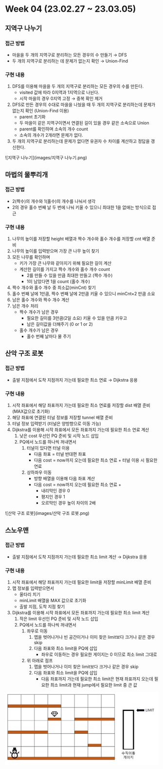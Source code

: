 # Week 04 (23.02.27 ~ 23.03.05)

## 지역구 나누기

### 접근 방법

- 마을을 두 개의 지역구로 분리하는 모든 경우의 수 만들기 → DFS
- 두 개의 지역구로 분리하는 데 문제가 없는지 확인 → Union-Find

### 구현 내용

1. DFS를 이용해 마을을 두 개의 지역구로 분리하는 모든 경우의 수를 만든다.
   - visited 값에 따라 0지역과 1지역으로 나뉜다.
   - 시작 마을의 경우 0지역 고정 → 중복 확인 제거
2. DFS로 만든 경우의 수대로 마을을 나눴을 때 두 개의 지역구로 분리하는데 문제가 없는지 확인 (Union-Find 이용)
   - parent 초기화
   - 두 마을이 같은 지역구이면서 연결된 길이 있을 경우 같은 소속으로 Union
   - parent를 확인하며 소속의 개수 count
   - 소속의 개수가 2개라면 문제가 없다.
3. 두 개의 지역구로 분리하는데 문제가 없다면 유권자 수 차이를 계산하고 정답을 갱신한다.

![지역구 나누기](images/지역구 나누기.png)

## 마법의 물뿌리개

### 접근 방법

- 2(짝수)의 개수와 1(홀수)의 개수를 나눠서 생각
- 2의 경우 홀수 번째 날 두 번에 나눠 키울 수 있으니 최대한 1을 없애는 방식으로 접근

### 구현 내용

1. 나무의 높이를 저장할 height 배열과 짝수 개수와 홀수 개수를 저장할 cnt 배열 준비
2. 나무의 높이를 입력받으며 가장 큰 나무 높이 찾기
3. 모든 나무를 확인하며
   - 키가 가장 큰 나무와 같아지기 위해 필요한 길이 계산
   - 계산한 길이를 가지고 짝수 개수와 홀수 개수 count
     - 2를 만들 수 있을 만큼 최대한 만들고 (짝수 개수)
     - 1이 남았다면 1을 count (홀수 개수)
4. 짝수 개수와 홀수 개수 중 최소값(minCnt) 찾기
5. 홀수 번째 날에 1만큼, 짝수 번째 날에 2만큼 키울 수 있으니 minCnt×2 만큼 소요
6. 남은 홀수 개수와 짝수 개수 계산
7. 남은 개수 처리
   - 짝수 개수가 남은 경우
     - 필요한 길이를 3만큼(2일 소요) 키울 수 있을 만큼 키우고
     - 남은 길이값을 더해주기 (0 or 1 or 2)
   - 홀수 개수가 남은 경우
     - 홀수 번째 날마다 물 주기

## 산악 구조 로봇

### 접근 방법

- 출발 지점에서 도착 지점까지 가는데 필요한 최소 연료 → Dijkstra 응용

### 구현 내용

1. 시작 좌표에서 해당 좌표까지 가는데 필요한 최소 연료를 저장할 dist 배열 준비 (MAX값으로 초기화)
2. 해당 좌표에 연결된 터널 정보를 저장할 tunnel 배열 준비
3. 터널 정보 입력받기 (터널은 양방향으로 이동 가능)
4. Dijkstra를 이용해 시작 좌표에서 모든 좌표까지 가는데 필요한 최소 연료 계산
   1. 낮은 cost 우선인 PQ 준비 및 시작 노드 삽입
   2. PQ에서 노드를 하나씩 꺼내면서
      1. 터널이 있다면 터널 이용
         - 다음 좌표 = 터널 반대편 좌표
         - 다음 cost =  now까지 오는데 필요한 최소 연료 + 터널 이용 시 필요한 연료
      2. 상하좌우 이동
         - 방향 배열을 이용해 다음 좌표 계산
         - 다음 cost = now까지 오는데 필요한 최소 연료 +
           - 내리막인 경우 0
           - 평지인 경우 1
           - 오르막인 경우 높이 차이의 2배

![산악 구조 로봇](images/산악 구조 로봇.png)

## 스노우맨

### 접근 방법

- 출발 지점에서 도착 지점까지 가는데 필요한 최소 limit 계산 → Dijkstra 응용

### 구현 내용

1. 시작 좌표에서 해당 좌표까지 가는데 필요한 limit을 저장할 minLimit 배열 준비
2. 맵 정보를 입력받으면서
   - 울타리 치기
   - minLimit 배열을 MAX 값으로 초기화
   - 출발 지점, 도착 지점 찾기
3. Dijkstra를 이용해 시작 좌표에서 모든 좌표까지 가는데 필요한 최소 limit 계산
   1. 작은 limit 우선인 PQ 준비 및 시작 노드 삽입
   2. PQ에서 노드를 하나씩 꺼내면서
      1. 좌우로 이동
         1. 맵을 벗어나거나 빈 공간이거나 이미 찾은 limit보다 크거나 같은 경우 skip
         2. 다음 좌표와 최소 limit을 PQ에 삽입
            - 좌우로 이동하는 경우 필요한 게이지는 0 이므로 최소 limit 그대로
      2. 위 아래로 점프
         1. 맵을 벗어나거나 이미 찾은 limit보다 크거나 같은 경우 skip
         2. 다음 좌표와 최소 limit을 PQ에 삽입
            - 다음 좌표까지 가는데 필요한 최소 limit은 현재 좌표까지 오는데 필요한 최소 limit과 현재 jump에서 필요한 limit 중 큰 값

![스노우맨](images/스노우맨.png)

